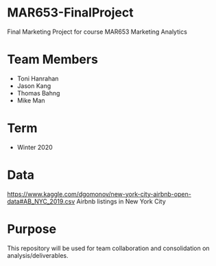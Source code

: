 # MAR653-FinalProject
Final Marketing Project for course MAR653 Marketing Analytics

# Team Members
- Toni Hanrahan
- Jason Kang
- Thomas Bahng
- Mike Man

# Term
- Winter 2020

# Data
https://www.kaggle.com/dgomonov/new-york-city-airbnb-open-data#AB_NYC_2019.csv
Airbnb listings in New York City

# Purpose
This repository will be used for team collaboration and consolidation on analysis/deliverables.
